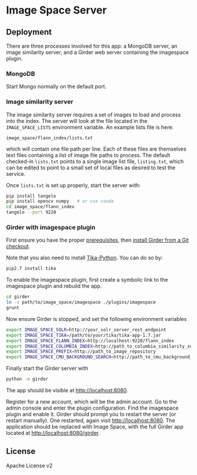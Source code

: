 # Image Space Server

## Deployment

There are three processes involved for this app: a MongoDB server,
an image similarity server,
and a Girder web server containing the imagespace plugin.

### MongoDB

Start Mongo normally on the default port.

### Image similarity server

The image similarity server requires a set of images to load and process into the index.
The server will look at the file located in the `IMAGE_SPACE_LISTS` environment variable.
An example lists file is here:
```
image_space/flann_index/lists.txt
```
which will contain one file path per line. Each of these files are themselves text files
containing a list of image file paths to process. The default checked-in `lists.txt` points
to a single image list file, `listing.txt`, which can be edited to point to a small set
of local files as desired to test the service.

Once `lists.txt` is set up properly, start the server with:

```bash
pip install tangelo
pip install opencv numpy   # or use conda
cd image_space/flann_index
tangelo --port 9220
```

### Girder with imagespace plugin

First ensure you have the proper [prerequisites](http://girder.readthedocs.org/en/latest/prerequisites.html),
then [install Girder from a Git checkout](http://girder.readthedocs.org/en/latest/installation.html#install-from-git-checkout).

Note that you also need to install [Tika-Python](http://github.com/chrismattmann/tika-python).
You can do so by:

```bash
pip2.7 install tika
```

To enable the imagespace plugin, first create a symbolic link to the imagespace plugin
and rebuild the app.

```bash
cd girder
ln -s path/to/image_space/imagespace ./plugins/imagespace
grunt
```

Now ensure Girder is stopped, and set the following environment variables

```bash
export IMAGE_SPACE_SOLR=http://your_solr_server_rest_endpoint
export IMAGE_SPACE_TIKA=/path/to/your/tika/tika-app-1.7.jar
export IMAGE_SPACE_FLANN_INDEX=http://localhost:9220/flann_index
export IMAGE_SPACE_COLUMBIA_INDEX=http://path_to_columbia_similarity_server
export IMAGE_SPACE_PREFIX=http://path_to_image_repository
export IMAGE_SPACE_CMU_BACKGROUND_SEARCH=http://path_to_cmu_background_search_server
```

Finally start the Girder server with

```bash
python -m girder
```

The app should be visible at [http://localhost:8080](http://localhost:8080).

Register for a new account, which will be the admin account. Go to the admin console and enter the
plugin configuration. Find the imagespace plugin and enable it. Girder should prompt you to restart
the server (or restart manually). One restarted, again visit [http://localhost:8080](http://localhost:8080).
The application should be replaced with Image Space, with the full Girder app located at
[http://localhost:8080/girder](http://localhost:8080/girder).

## License

Apache License v2
